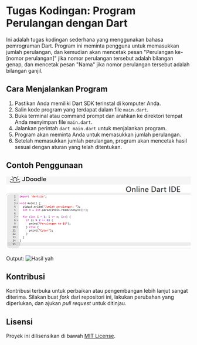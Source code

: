 # Tugas Kodingan: Program Perulangan dengan Dart

Ini adalah tugas kodingan sederhana yang menggunakan bahasa pemrograman Dart. Program ini meminta pengguna untuk memasukkan jumlah perulangan, dan kemudian akan mencetak pesan "Perulangan ke-[nomor perulangan]" jika nomor perulangan tersebut adalah bilangan genap, dan mencetak pesan "Nama" jika nomor perulangan tersebut adalah bilangan ganjil.

## Cara Menjalankan Program

1. Pastikan Anda memiliki Dart SDK terinstal di komputer Anda.
2. Salin kode program yang terdapat dalam file `main.dart`.
3. Buka terminal atau command prompt dan arahkan ke direktori tempat Anda menyimpan file `main.dart`.
4. Jalankan perintah `dart main.dart` untuk menjalankan program.
5. Program akan meminta Anda untuk memasukkan jumlah perulangan.
6. Setelah memasukkan jumlah perulangan, program akan mencetak hasil sesuai dengan aturan yang telah ditentukan.

## Contoh Penggunaan
<img src="hasil/hasil_file.png" alt="kodingan">

Output:
<img src="hasil/output_file.jpg" alt="Hasil yah">

## Kontribusi

Kontribusi terbuka untuk perbaikan atau pengembangan lebih lanjut sangat diterima. Silakan buat *fork* dari repositori ini, lakukan perubahan yang diperlukan, dan ajukan *pull request* untuk ditinjau.

## Lisensi

Proyek ini dilisensikan di bawah [MIT License](LICENSE).
